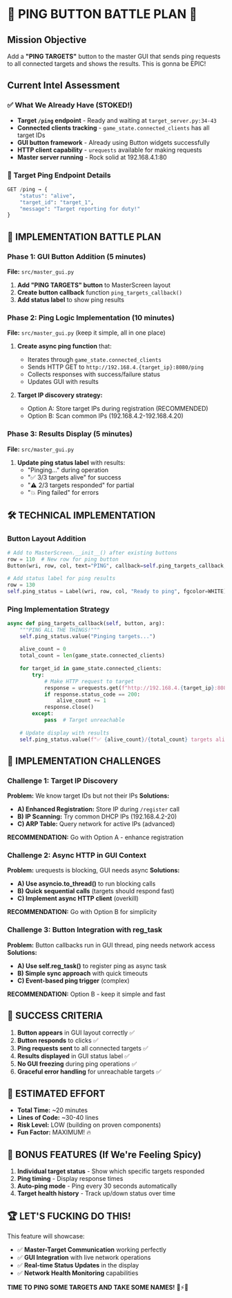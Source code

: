 # 🎯 PING BUTTON BATTLE PLAN 🎯

## Mission Objective
Add a **"PING TARGETS"** button to the master GUI that sends ping requests to all connected targets and shows the results. This is gonna be EPIC! 

## Current Intel Assessment

### ✅ What We Already Have (STOKED!)
- **Target `/ping` endpoint** - Ready and waiting at `target_server.py:34-43`
- **Connected clients tracking** - `game_state.connected_clients` has all target IDs
- **GUI button framework** - Already using Button widgets successfully
- **HTTP client capability** - `urequests` available for making requests
- **Master server running** - Rock solid at 192.168.4.1:80

### 🎯 Target Ping Endpoint Details
```python
GET /ping → {
    "status": "alive", 
    "target_id": "target_1",
    "message": "Target reporting for duty!"
}
```

## 🚀 IMPLEMENTATION BATTLE PLAN

### Phase 1: GUI Button Addition (5 minutes)
**File:** `src/master_gui.py`

1. **Add "PING TARGETS" button** to MasterScreen layout
2. **Create button callback** function `ping_targets_callback()`
3. **Add status label** to show ping results

### Phase 2: Ping Logic Implementation (10 minutes)  
**File:** `src/master_gui.py` (keep it simple, all in one place)

1. **Create async ping function** that:
   - Iterates through `game_state.connected_clients`
   - Sends HTTP GET to `http://192.168.4.{target_ip}:8080/ping`
   - Collects responses with success/failure status
   - Updates GUI with results

2. **Target IP discovery strategy:**
   - Option A: Store target IPs during registration (RECOMMENDED)
   - Option B: Scan common IPs (192.168.4.2-192.168.4.20)

### Phase 3: Results Display (5 minutes)
**File:** `src/master_gui.py`

1. **Update ping status label** with results:
   - "Pinging..." during operation
   - "✅ 3/3 targets alive" for success
   - "⚠️ 2/3 targets responded" for partial
   - "💥 Ping failed" for errors

## 🛠️ TECHNICAL IMPLEMENTATION

### Button Layout Addition
```python
# Add to MasterScreen.__init__() after existing buttons
row = 110  # New row for ping button
Button(wri, row, col, text="PING", callback=self.ping_targets_callback, args=("ping",))

# Add status label for ping results  
row = 130
self.ping_status = Label(wri, row, col, "Ready to ping", fgcolor=WHITE)
```

### Ping Implementation Strategy
```python
async def ping_targets_callback(self, button, arg):
    """PING ALL THE THINGS!"""
    self.ping_status.value("Pinging targets...")
    
    alive_count = 0
    total_count = len(game_state.connected_clients)
    
    for target_id in game_state.connected_clients:
        try:
            # Make HTTP request to target
            response = urequests.get(f"http://192.168.4.{target_ip}:8080/ping", timeout=2)
            if response.status_code == 200:
                alive_count += 1
            response.close()
        except:
            pass  # Target unreachable
    
    # Update display with results
    self.ping_status.value(f"✅ {alive_count}/{total_count} targets alive")
```

## 🚨 IMPLEMENTATION CHALLENGES

### Challenge 1: Target IP Discovery
**Problem:** We know target IDs but not their IPs
**Solutions:**
- **A) Enhanced Registration:** Store IP during `/register` call
- **B) IP Scanning:** Try common DHCP IPs (192.168.4.2-20)
- **C) ARP Table:** Query network for active IPs (advanced)

**RECOMMENDATION:** Go with Option A - enhance registration

### Challenge 2: Async HTTP in GUI Context
**Problem:** urequests is blocking, GUI needs async
**Solutions:**
- **A) Use asyncio.to_thread()** to run blocking calls
- **B) Quick sequential calls** (targets should respond fast)
- **C) Implement async HTTP client** (overkill)

**RECOMMENDATION:** Go with Option B for simplicity

### Challenge 3: Button Integration with reg_task
**Problem:** Button callbacks run in GUI thread, ping needs network access
**Solutions:**
- **A) Use self.reg_task()** to register ping as async task
- **B) Simple sync approach** with quick timeouts
- **C) Event-based ping trigger** (complex)

**RECOMMENDATION:** Option B - keep it simple and fast

## 🎯 SUCCESS CRITERIA

1. **Button appears** in GUI layout correctly ✅
2. **Button responds** to clicks ✅  
3. **Ping requests sent** to all connected targets ✅
4. **Results displayed** in GUI status label ✅
5. **No GUI freezing** during ping operations ✅
6. **Graceful error handling** for unreachable targets ✅

## 🚀 ESTIMATED EFFORT

- **Total Time:** ~20 minutes
- **Lines of Code:** ~30-40 lines
- **Risk Level:** LOW (building on proven components)
- **Fun Factor:** MAXIMUM! 🔥

## 🎪 BONUS FEATURES (If We're Feeling Spicy)

1. **Individual target status** - Show which specific targets responded
2. **Ping timing** - Display response times
3. **Auto-ping mode** - Ping every 30 seconds automatically
4. **Target health history** - Track up/down status over time

## 🏆 LET'S FUCKING DO THIS!

This feature will showcase:
- ✅ **Master-Target Communication** working perfectly
- ✅ **GUI Integration** with live network operations  
- ✅ **Real-time Status Updates** in the display
- ✅ **Network Health Monitoring** capabilities

**TIME TO PING SOME TARGETS AND TAKE SOME NAMES!** 🎯⚡🚀
